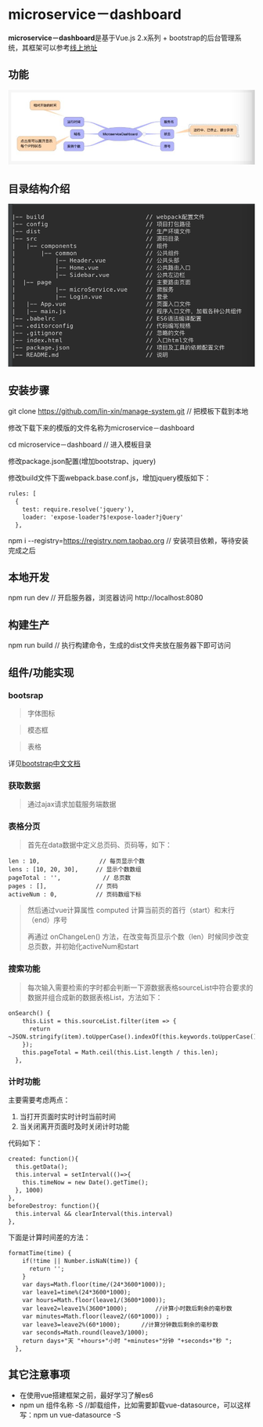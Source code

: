 # microservice－dashboard 
 **microservice－dashboard**是基于Vue.js 2.x系列 + bootstrap的后台管理系
 统，其框架可以参考[线上地址](https://github.com/lin-xin/manage-system)

## 功能
![功能](static/img/function.png)
 
## 目录结构介绍
![目录结构](static/img/structure.png)

## 安装步骤
git clone https://github.com/lin-xin/manage-system.git  // 把模板下载到本地

修改下载下来的模版的文件名称为microservice－dashboard

cd microservice－dashboard  // 进入模板目录

修改package.json配置(增加bootstrap、jquery)

修改build文件下面webpack.base.conf.js，增加jquery模版如下：

	rules: [
      {
        test: require.resolve('jquery'), 
        loader: 'expose-loader?$!expose-loader?jQuery'
      },

npm i --registry=https://registry.npm.taobao.org  // 安装项目依赖，等待安装完成之后

## 本地开发
npm run dev   // 开启服务器，浏览器访问 http://localhost:8080
	
## 构建生产
npm run build // 执行构建命令，生成的dist文件夹放在服务器下即可访问

## 组件/功能实现
### bootsrap

> 字体图标

> 模态框

> 表格 

详见[bootstrap中文文档](http://v3.bootcss.com/)

### 获取数据

> 通过ajax请求加载服务端数据

### 表格分页

> 首先在data数据中定义总页码、页码等，如下：

	len : 10,                 // 每页显示个数
    lens : [10, 20, 30],     // 显示个数数组
    pageTotal : '',            // 总页数
    pages : [],              // 页码
    activeNum : 0,           // 页码数组下标
	
> 然后通过vue计算属性 computed 计算当前页的首行（start）和末行（end）序号
> 
> 再通过 onChangeLen() 方法，在改变每页显示个数（len）时候同步改变总页数，并初始化activeNum和start

### 搜索功能

>每次输入需要检索的字时都会判断一下源数据表格sourceList中符合要求的数据并组合成新的数据表格List，方法如下：

	onSearch() {
        this.List = this.sourceList.filter(item => {
          return ~JSON.stringify(item).toUpperCase().indexOf(this.keywords.toUpperCase());
        });
        this.pageTotal = Math.ceil(this.List.length / this.len);
      },

### 计时功能
主要需要考虑两点：
<ol>
	<li>当打开页面时实时计时当前时间</li>
	<li>当关闭离开页面时及时关闭计时功能</li>
</ol>
代码如下：
    
    created: function(){
      this.getData();
      this.interval = setInterval(()=>{
        this.timeNow = new Date().getTime();
      }, 1000)
    },
    beforeDestroy: function(){
      this.interval && clearInterval(this.interval)
    },

下面是计算时间差的方法：

	formatTime(time) {
        if(!time || Number.isNaN(time)) {
          return '';
        }
        var days=Math.floor(time/(24*3600*1000));
        var leave1=time%(24*3600*1000);
        var hours=Math.floor(leave1/(3600*1000));
        var leave2=leave1%(3600*1000);        //计算小时数后剩余的毫秒数
        var minutes=Math.floor(leave2/(60*1000)) ;
        var leave3=leave2%(60*1000);      //计算分钟数后剩余的毫秒数
        var seconds=Math.round(leave3/1000);
        return days+"天 "+hours+"小时 "+minutes+"分钟 "+seconds+"秒 ";
      },    

## 其它注意事项
*  在使用vue搭建框架之前，最好学习了解es6 
*  npm un 组件名称 -S  //卸载组件，比如需要卸载vue-datasource，可以这样写：npm un vue-datasource -S
  
